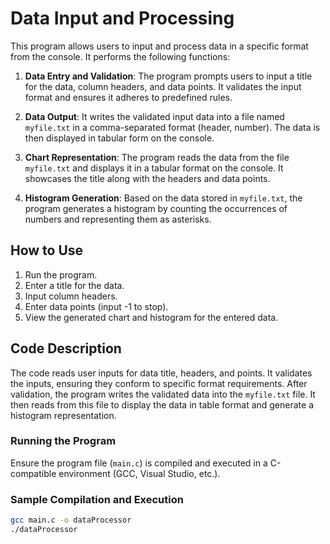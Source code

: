# Data Input and Processing

This program allows users to input and process data in a specific format from the console. It performs the following functions:

1. **Data Entry and Validation**: The program prompts users to input a title for the data, column headers, and data points. It validates the input format and ensures it adheres to predefined rules.

2. **Data Output**: It writes the validated input data into a file named `myfile.txt` in a comma-separated format (header, number). The data is then displayed in tabular form on the console.

3. **Chart Representation**: The program reads the data from the file `myfile.txt` and displays it in a tabular format on the console. It showcases the title along with the headers and data points.

4. **Histogram Generation**: Based on the data stored in `myfile.txt`, the program generates a histogram by counting the occurrences of numbers and representing them as asterisks.

## How to Use

1. Run the program.
2. Enter a title for the data.
3. Input column headers.
4. Enter data points (input -1 to stop).
5. View the generated chart and histogram for the entered data.

## Code Description

The code reads user inputs for data title, headers, and points. It validates the inputs, ensuring they conform to specific format requirements. After validation, the program writes the validated data into the `myfile.txt` file. It then reads from this file to display the data in table format and generate a histogram representation.

### Running the Program

Ensure the program file (`main.c`) is compiled and executed in a C-compatible environment (GCC, Visual Studio, etc.).

### Sample Compilation and Execution

```bash
gcc main.c -o dataProcessor
./dataProcessor
